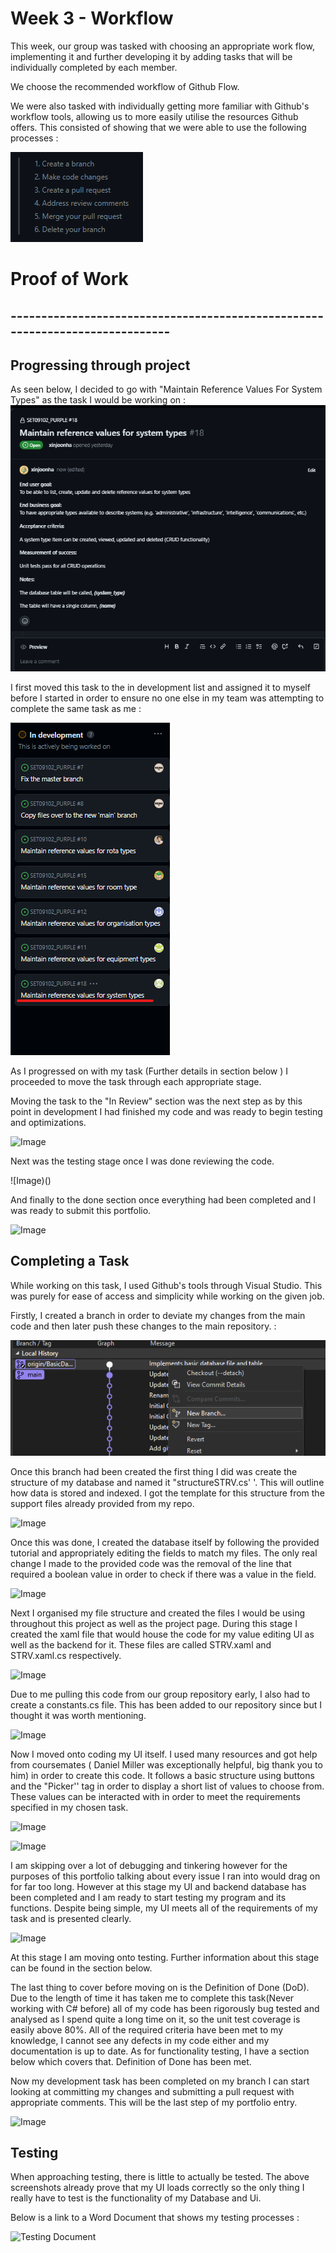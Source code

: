 # Week 3 - Workflow 

This week, our group was tasked with choosing an appropriate work flow, implementing it and further developing it by adding tasks that will be individually completed by each member. 

We choose the recommended workflow of Github Flow. 

We were also tasked with individually getting more familiar with Github's workflow tools, allowing us to more easily utilise the resources Github offers. This consisted of showing that we were able to use the following processes : 

![Image](https://github.com/CallumJSuth/Portfolio/blob/main/images/ss2-2.png)



# Proof of Work

## -----------------------------------------------------------------------------

## Progressing through project 

As seen below, I decided to go with "Maintain Reference Values For System Types" as the task I would be working on : 
![Image](https://github.com/CallumJSuth/Portfolio/blob/main/images/ss2-3.png)

I first moved this task to the in development list and assigned it to myself before I started in order to ensure no one else in my team was attempting to complete the same task as me : 

![Image](https://github.com/CallumJSuth/Portfolio/blob/main/images/ss2-4.png)

As I progressed on with my task (Further details in section below ) I proceeded to move the task through each appropriate stage. 

Moving the task to the "In Review" section was the next step as by this point in development I had finished my code and was ready to begin testing and optimizations. 

![Image]()

Next was the testing stage once I was done reviewing the code. 

![Image)()

And finally to the done section once everything had been completed and I was ready to submit this portfolio. 

![Image]()


## Completing a Task

While working on this task, I used Github's tools through Visual Studio. This was purely for ease of access and simplicity while working on the given job. 

Firstly, I created a branch in order to deviate my changes from the main code and then later push these changes to the main repository. :

![Image](https://github.com/CallumJSuth/Portfolio/blob/main/images/ss2-5.png)

Once this branch had been created the first thing I did was create the structure of my database and named it "structureSTRV.cs' '. This will outline how data is stored and indexed. I got the template for this structure from the support files already provided from my repo. 

![Image]()

Once this was done, I created the database itself by following the provided tutorial and appropriately editing the fields to match my files. The only real change I made to the provided code was the removal of the line that required a boolean value in order to check if there was a value in the field. 

![Image]()

Next I organised my file structure and created the files I would be using throughout this project as well as the project page. During this stage I created the xaml file that would house the code for my value editing UI as well as the backend for it. These files are called STRV.xaml and STRV.xaml.cs respectively. 

![Image]()   

Due to me pulling this code from our group repository early, I also had to create a constants.cs file. This has been added to our repository since but I thought it was worth mentioning. 

![Image]()

Now I moved onto coding my UI itself. I used many resources and got help from coursemates ( Daniel Miller was exceptionally helpful, big thank you to him) in order to create this code. It follows a basic structure using buttons and the "Picker'' tag in order to display a short list of values to choose from. These values can be interacted with in order to meet the requirements specified in my chosen task. 

![Image]()

![Image]()

I am skipping over a lot of debugging and tinkering however for the purposes of this portfolio talking about every issue I ran into would drag on for far too long. However at this stage my UI and backend database has been completed and I am ready to start testing my program and its functions. Despite being simple, my UI meets all of the requirements of my task and is presented clearly. 

![Image]()

At this stage I am moving onto testing. Further information about this stage can be found in the section below. 


The last thing to cover before moving on is the Definition of Done (DoD). Due to the length of time it has taken me to complete this task(Never working with C# before) all of my code has been rigorously bug tested and analysed as I spend quite a long time on it, so the unit test coverage is easily above 80%. All of the required criteria have been met to my knowledge, I cannot see any defects in my code either and my documentation is up to date. As for functionality testing, I have a section below which covers that. Definition of Done has been met.   


Now my development task has been completed on my branch I can start looking at committing my changes and submitting a pull request with appropriate comments. This will be the last step of my portfolio entry. 

![Image]()



## Testing 

When approaching testing, there is little to actually be tested. The above screenshots already prove that my UI loads correctly so the only thing I really have to test is the functionality of my Database and Ui. 

Below is a link to a Word Document that shows my testing processes : 

![Testing Document](https://1drv.ms/w/s!AvGyrAKUKVKFgpge0wyXF_cgTx1-zA?e=UMpzMa)



